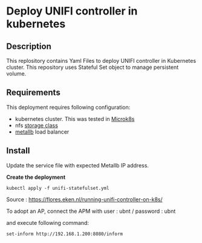 # Deploy UNIFI controller in kubernetes

## Description
This replository contains Yaml Files to deploy UNIFI controller in Kubernetes cluster.
This repository uses Stateful Set object to manage persistent volume.

## Requirements
This deployment requires following configuration:
- kubernetes cluster. This was tested in [Microk8s](https://github.com/stanislaspiron/microk8s_awx/blob/main/microk8s/microk8s_install.md)
- nfs [storage class](https://github.com/stanislaspiron/microk8s_awx/blob/main/nfs/README.md)
- [metallb](https://github.com/stanislaspiron/microk8s_awx/blob/main/microk8s/install_metallb.md) load balancer

## Install 
Update the service file with expected Metallb IP address.


**Create the deployment**
```
kubectl apply -f unifi-statefulset.yml
```


Source : https://flores.eken.nl/running-unifi-controller-on-k8s/


To adopt an AP, connect the APM with user : ubnt / password : ubnt 

and execute following command:

```
set-inform http://192.168.1.200:8080/inform
